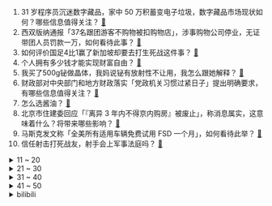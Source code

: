 1. 31 岁程序员沉迷数字藏品，家中 50 万积蓄变电子垃圾，数字藏品市场现状如何？哪些信息值得关注？ [:link:](https://www.zhihu.com/question/650353996)
2. 西双版纳通报「37名跟团游客不购物被扣购物店」，涉事购物公司停业，无证带团人员罚款一万，如何看待此事？ [:link:](https://www.zhihu.com/question/650396003)
3. 如何评价国足4比1赢了新加坡却要去打生死战这件事？ [:link:](https://www.zhihu.com/question/650411220)
4. 个人拥有多少钱才能实现财富自由？ [:link:](https://www.zhihu.com/question/518826314)
5. 我买了500g铋做晶体，我妈说铋有放射性不让用，我怎么跟她解释？ [:link:](https://www.zhihu.com/question/649561442)
6. 财政部对中央部门和地方财政落实「党政机关习惯过紧日子」提出明确要求，有哪些信息值得关注？ [:link:](https://www.zhihu.com/question/650427279)
7. 怎么选酱油？ [:link:](https://www.zhihu.com/question/21019672)
8. 北京市住建委回应「『离异 3 年内不得京内购房』被废止」，称消息属实，这意味着什么？将带来哪些影响？ [:link:](https://www.zhihu.com/question/650418143)
9. 马斯克发文称「全美所有适用车辆免费试用 FSD 一个月」，如何看待此举？ [:link:](https://www.zhihu.com/question/650360837)
10. 信任射击打死战友，射手会上军事法庭吗？ [:link:](https://www.zhihu.com/question/616076635)
<details>
<summary>11 ~ 20</summary>

11. 钱学森的水平有没有可能解决三体世界三日凌空问题？ [:link:](https://www.zhihu.com/question/650172703)
12. 加拿大鹅裁员 17%，股价应声下跌，CEO 称「我们做了艰难但正确的决定」，哪些信息值得关注？ [:link:](https://www.zhihu.com/question/650390151)
13. 为什么说跳绳是最佳燃脂运动，有什么科学依据吗？ [:link:](https://www.zhihu.com/question/650474974)
14. 骑摩托车不钻缝，跟着车子一起堵在马路上，会被后面的司机认为很傻吗？ [:link:](https://www.zhihu.com/question/411028704)
15. 媒体曝大凉山网红「直播卖惨带货」已成产业链。如何看待这类「假卖惨」「真坑农」行为？哪些信息值得关注？ [:link:](https://www.zhihu.com/question/650345958)
16. 都是看上市公司财报，小白看和大佬看得到的信息差能有多大？ [:link:](https://www.zhihu.com/question/650416299)
17. 同样是流潋紫的作品为什么《甄嬛传》要比《如懿传》经典的多？ [:link:](https://www.zhihu.com/question/334989520)
18. 青春期学生近期精力下降，出现睡眠障碍、悲观情绪，家长如何帮助快速识别抑郁？ [:link:](https://www.zhihu.com/question/649408324)
19. 偷看孩子手机被发现，家长该怎样补救？如何从心理层面与孩子再次建立信任感？ [:link:](https://www.zhihu.com/question/649408307)
20. 为什么狗狗总会用歪头来表示它的疑问？ [:link:](https://www.zhihu.com/question/648060122)
</details>
<details>
<summary>21 ~ 30</summary>

21. 当领导的是不是看不得员工清闲? [:link:](https://www.zhihu.com/question/607604488)
22. 央媒评主播靠辱骂母亲走红，「如此丑陋，咋成了『美丽』网红？」，如何看待此类乱象？起到哪些警示作用？ [:link:](https://www.zhihu.com/question/650413100)
23. 春天是运动的绝佳季节，春天运动有哪些好处? [:link:](https://www.zhihu.com/question/649167498)
24. 新推出的copliot键盘，为什么微软宁可把ctrl键去掉也要把fn键留着? [:link:](https://www.zhihu.com/question/650268158)
25. 《DOTA2》万古多一个被动能打职业吗? [:link:](https://www.zhihu.com/question/647703404)
26. 能力强的本质是什么？ [:link:](https://www.zhihu.com/question/535942439)
27. 你在国产电影或电视剧里见过哪些脱离实际生活的离谱设定？ [:link:](https://www.zhihu.com/question/649959086)
28. 各地金交所陆续关闭，监管人士称，「未来将不再有金融资产交易所或交易中心这类机构了」，哪些信息值得关注？ [:link:](https://www.zhihu.com/question/650187165)
29. 是否有哪个瞬间，你觉得自己的狗狗特别像自己的孩子？ [:link:](https://www.zhihu.com/question/648060141)
30. 为什么可以在狗狗的脸上看到很丰富的表情，它真的能共情主人吗？ [:link:](https://www.zhihu.com/question/648060150)
</details>
<details>
<summary>31 ~ 40</summary>

31. 你刷过两遍以上的电视剧有哪些？ [:link:](https://www.zhihu.com/question/645282258)
32. 如何评价游戏《欧陆风云5》？ [:link:](https://www.zhihu.com/question/647434805)
33. 你喜欢在春天跑步的理由是什么? [:link:](https://www.zhihu.com/question/649088010)
34. 既然「不以物喜，不以己悲」，那到底该「以何喜、以何悲」？ [:link:](https://www.zhihu.com/question/649857441)
35. 有哪些能治愈心情的句子？ [:link:](https://www.zhihu.com/question/650397532)
36. 电影《门徒》中阿芬和他老公谁说的是真话？ [:link:](https://www.zhihu.com/question/39428054)
37. 《花间令》已播过半，刘学义是否有望凭借该剧飞升？ [:link:](https://www.zhihu.com/question/649732871)
38. 如果把一个人三十岁时的「思想」，转移到他十岁时的「躯壳」上，会怎么样？ [:link:](https://www.zhihu.com/question/649821060)
39. 你最高光的时刻是什么时候？ [:link:](https://www.zhihu.com/question/639104851)
40. 红十字国际委员会副主席称「AI 武器化将带来不可预测的后果」，如何看待此事？ [:link:](https://www.zhihu.com/question/650415433)
</details>
<details>
<summary>41 ~ 50</summary>

41. 特朗普自创社交平台借壳上市，估值为 100 亿美元，股票代码是其名字缩写，哪些信息值得关注？ [:link:](https://www.zhihu.com/question/650407747)
42. 浙江市场经营主体达 1040 万户，每 6.5 人就有 1 个老板，如何客观评价浙江省的营商环境？ [:link:](https://www.zhihu.com/question/650413678)
43. 男子被流浪猫绊倒，投喂者被判赔 24 万，法院回应「决定提起再审」，如何从法律角度解读？ [:link:](https://www.zhihu.com/question/650462013)
44. 央媒评南通禁售殡葬用品「过于简单粗暴，扫墓时焚烧冥纸谈不上是封建迷信」，哪些信息值得关注？ [:link:](https://www.zhihu.com/question/650407674)
45. 内蒙古局地出现沙尘暴，天空变成橙色，面对沙尘暴天气有哪些注意事项？ [:link:](https://www.zhihu.com/question/650413317)
46. 中国男足原主教练李铁案今天一审开庭，他可能会受到哪些刑罚？ [:link:](https://www.zhihu.com/question/650500171)
47. 世界上最麻的食物都有什么？ [:link:](https://www.zhihu.com/question/649692822)
48. 麻椒、花椒、藤椒都有什么区别？日常烹饪时应该如何使用？ [:link:](https://www.zhihu.com/question/649692891)
49. 小说推文怎么做，去哪里授权小说? [:link:](https://www.zhihu.com/question/553648005)
50. 运动之后如何缓解肌肉的疲劳/酸胀？ [:link:](https://www.zhihu.com/question/649666499)
</details><details>
<summary>bilibili</summary>

</details>